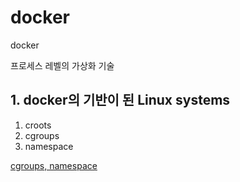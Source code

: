 # docker
docker

프로세스 레벨의 가상화 기술  

## 1. docker의 기반이 된 Linux systems  
1. croots  
2. cgroups  
3. namespace  

[cgroups, namespace](/linux-subsystem.md)  
